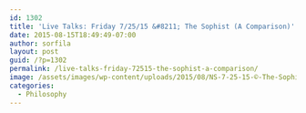 ```yaml
---
id: 1302
title: 'Live Talks: Friday 7/25/15 &#8211; The Sophist (A Comparison)'
date: 2015-08-15T18:49:49-07:00
author: sorfila
layout: post
guid: /?p=1302
permalink: /live-talks-friday-72515-the-sophist-a-comparison/
image: /assets/images/wp-content/uploads/2015/08/NS-7-25-15-©-The-Sophist-a-comparison1-825x510.jpeg
categories:
  - Philosophy
---
```

